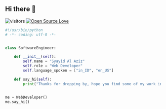 ## Hi there 👋

![visitors](https://visitor-badge.laobi.icu/badge?page_id=zhenye-na.zhenye-na)
[![Open Source Love](https://badges.frapsoft.com/os/v1/open-source.svg?v=102)](https://github.com/ellerbrock/open-source-badge/)

```python
#!/usr/bin/python
# -*- coding: utf-8 -*-


class SoftwareEngineer:

    def __init__(self):
        self.name = "Syayid Al Aziz"
        self.role = "Web Developer"
        self.language_spoken = ["in_ID", "en_US"]

    def say_hi(self):
        print("Thanks for dropping by, hope you find some of my work interesting.")


me = WebDeveloper()
me.say_hi()
```
